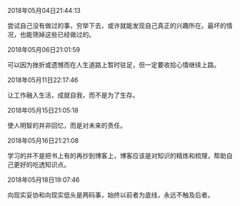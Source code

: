 2018年05月04日21:44:13

尝试自己没有做过的事，穷举下去，或许就能发现自己真正的兴趣所在。最坏的情况，也能筛掉这些已经做过的。

2018年05月06日21:01:59

可以因为挫折或遗憾而在人生道路上暂时驻足，但一定要收拾心情继续上路。

2018年05月11日22:17:46

让工作融入生活，成就自我，而不是为了生存。

2018年05月15日21:05:18

使人明智的并非回忆，而是对未来的责任。

2018年05月16日21:21:08

学习的并不是把书上有的再抄到博客上，博客应该是对知识的精炼和梳理，帮助自己更好的吃透知识点。

2018年05月18日19:07:46

向现实妥协和向现实低头是两码事，始终以前者为底线，永远不触及后者。
